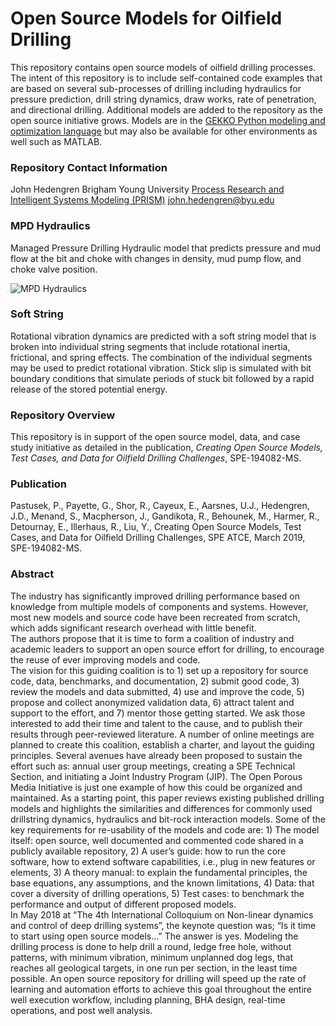 # Open Source Models for Oilfield Drilling

This repository contains open source models of oilfield drilling processes. The intent of this repository is to include self-contained code examples that are based on several sub-processes of drilling including hydraulics for pressure prediction, drill string dynamics, draw works, rate of penetration, and directional drilling. Additional models are added to the repository as the open source initiative grows. Models are in the [GEKKO Python modeling and optimization language](https://gekko.readthedocs.io/en/latest) but may also be available for other environments as well such as MATLAB. 

### Repository Contact Information
John Hedengren
Brigham Young University
[Process Research and Intelligent Systems Modeling (PRISM)](https://apm.byu.edu/prism)
john.hedengren@byu.edu

### MPD Hydraulics

Managed Pressure Drilling Hydraulic model that predicts pressure and mud flow at the bit and choke with changes in density, mud pump flow, and choke valve position.

![MPD Hydraulics](mpd_hyraulics/mpd_hydraulics.png)

### Soft String

Rotational vibration dynamics are predicted with a soft string model that is broken into individual string segments that include rotational inertia, frictional, and spring effects. The combination of the individual segments may be used to predict rotational vibration. Stick slip is simulated with bit boundary conditions that simulate periods of stuck bit followed by a rapid release of the stored potential energy.



### Repository Overview

This repository is in support of the open source model, data, and case study initiative as detailed in the publication, *Creating Open Source Models, Test Cases, and Data for Oilfield Drilling Challenges*, SPE-194082-MS.

### Publication
Pastusek, P., Payette, G., Shor, R., Cayeux, E., Aarsnes, U.J., Hedengren, J.D., Menand, S., Macpherson, J., Gandikota, R., Behounek, M., Harmer, R., Detournay, E., Illerhaus, R., Liu, Y., Creating Open Source Models, Test Cases, and Data for Oilfield Drilling Challenges, SPE ATCE, March 2019, SPE-194082-MS.

### Abstract
The industry has significantly improved drilling performance based on knowledge from multiple models of components and systems.  However, most new models and source code have been recreated from scratch, which adds significant research overhead with little benefit.  
The authors propose that it is time to form a coalition of industry and academic leaders to support an open source effort for drilling, to encourage the reuse of ever improving models and code.  
The vision for this guiding coalition is to 1) set up a repository for source code, data, benchmarks, and documentation, 2) submit good code, 3) review the models and data submitted, 4) use and improve the code, 5) propose and collect anonymized validation data, 6) attract talent and support to the effort, and 7) mentor those getting started.   We ask those interested to add their time and talent to the cause, and to publish their results through peer-reviewed literature. A number of online meetings are planned to create this coalition, establish a charter, and layout the guiding principles.
Several avenues have already been proposed to sustain the effort such as: annual user group meetings, creating a SPE Technical Section, and initiating a Joint Industry Program (JIP). The Open Porous Media Initiative is just one example of how this could be organized and maintained.
As a starting point, this paper reviews existing published drilling models and highlights the similarities and differences for commonly used drillstring dynamics, hydraulics and bit-rock interaction models.
Some of the key requirements for re-usability of the models and code are: 1) The model itself: open source, well documented and commented code shared in a publicly available repository, 2) A user’s guide: how to run the core software, how to extend software capabilities, i.e., plug in new features or elements, 3) A theory manual: to explain the fundamental principles, the base equations, any assumptions, and the known limitations, 4) Data: that cover a diversity of drilling operations, 5) Test cases: to benchmark the performance and output of different proposed models.  
In May 2018 at “The 4th International Colloquium on Non-linear dynamics and control of deep drilling systems”, the keynote question was; “Is it time to start using open source models…” The answer is yes.
Modeling the drilling process is done to help drill a round, ledge free hole, without patterns, with minimum vibration, minimum unplanned dog legs, that reaches all geological targets, in one run per section, in the least time possible. 
An open source repository for drilling will speed up the rate of learning and automation efforts to achieve this goal throughout the entire well execution workflow, including planning, BHA design, real-time operations, and post well analysis.

